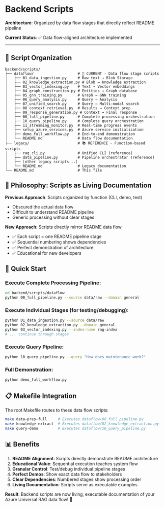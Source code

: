 # Backend Scripts

**Architecture**: Organized by data flow stages that directly reflect README pipeline

**Current Status**: ✅ Data flow-aligned architecture implemented

---

## 📁 **Script Organization**

```
backend/scripts/
├── dataflow/                    # 🔄 CURRENT - Data flow stage scripts
│   ├── 01_data_ingestion.py     # Raw text → Blob Storage
│   ├── 02_knowledge_extraction.py # Blob → Knowledge extraction  
│   ├── 03_vector_indexing.py    # Text → Vector embeddings
│   ├── 04_graph_construction.py # Entities → Graph database
│   ├── 05_gnn_training.py       # Graph → GNN training
│   ├── 06_query_analysis.py     # Query → Analysis
│   ├── 07_unified_search.py     # Query → Multi-modal search
│   ├── 08_context_retrieval.py  # Results → Context prep
│   ├── 09_response_generation.py # Context → Final response
│   ├── 00_full_pipeline.py      # Complete processing orchestration
│   ├── 10_query_pipeline.py     # Complete query orchestration
│   ├── 11_streaming_monitor.py  # Real-time progress events
│   ├── setup_azure_services.py  # Azure service initialization
│   ├── demo_full_workflow.py    # End-to-end demonstration
│   └── README.md                # Data flow documentation
├── legacy/                      # 📚 REFERENCE - Function-based scripts  
│   ├── rag_cli.py               # Unified CLI (reference)
│   ├── data_pipeline.py         # Pipeline orchestrator (reference)
│   ├── [other legacy scripts...]
│   └── README.md                # Legacy documentation
└── README.md                    # This file
```

## 🎯 **Philosophy: Scripts as Living Documentation**

**Previous Approach**: Scripts organized by function (CLI, demo, test)
- Obscured the actual data flow
- Difficult to understand README pipeline
- Generic processing without clear stages

**New Approach**: Scripts directly mirror README data flow
- ✅ Each script = one README pipeline stage
- ✅ Sequential numbering shows dependencies  
- ✅ Perfect demonstration of architecture
- ✅ Educational for new developers

## 🚀 **Quick Start**

### **Execute Complete Processing Pipeline**:
```bash
cd backend/scripts/dataflow
python 00_full_pipeline.py --source data/raw --domain general
```

### **Execute Individual Stages** (for testing/debugging):
```bash
python 01_data_ingestion.py --source data/raw
python 02_knowledge_extraction.py --domain general  
python 03_vector_indexing.py --index-name rag-index
# ... continue through stages
```

### **Execute Query Pipeline**:
```bash  
python 10_query_pipeline.py --query "How does maintenance work?"
```

### **Full Demonstration**:
```bash
python demo_full_workflow.py
```

## 📋 **Makefile Integration**

The root Makefile routes to these data flow scripts:

```bash
make data-prep-full     # Executes dataflow/00_full_pipeline.py
make knowledge-extract  # Executes dataflow/02_knowledge_extraction.py  
make query-demo         # Executes dataflow/10_query_pipeline.py
```

## 📊 **Benefits**

1. **README Alignment**: Scripts directly demonstrate README architecture
2. **Educational Value**: Sequential execution teaches system flow
3. **Granular Control**: Test/debug individual pipeline stages
4. **Perfect Demos**: Show exact data flow to stakeholders
5. **Clear Dependencies**: Numbered stages show processing order
6. **Living Documentation**: Scripts serve as executable examples

**Result**: Backend scripts are now living, executable documentation of your Azure Universal RAG data flow! 🎉